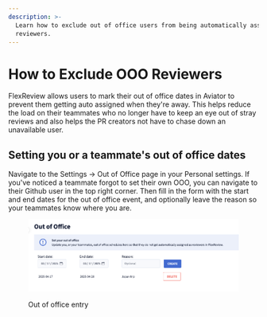 ```yaml
---
description: >-
  Learn how to exclude out of office users from being automatically assigned as
  reviewers.
---
```


# How to Exclude OOO Reviewers

FlexReview allows users to mark their out of office dates in Aviator to prevent them getting auto assigned when they're away. This helps reduce the load on their teammates who no longer have to keep an eye out of stray reviews and also helps the PR creators not have to chase down an unavailable user.

## Setting you or a teammate's out of office dates

Navigate to the Settings -> Out of Office page in your Personal settings. If you've noticed a teammate forgot to set their own OOO, you can navigate to their Github user in the top right corner. Then fill in the form with the start and end dates for the out of office event, and optionally leave the reason so your teammates know where you are.

<figure><img src="../../.gitbook/assets/image (14).png" alt=""><figcaption><p>Out of office entry</p></figcaption></figure>
